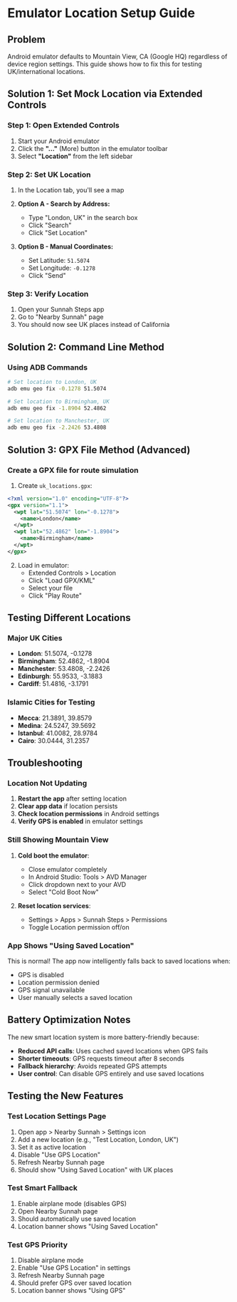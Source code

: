 # Emulator Location Setup Guide

## Problem
Android emulator defaults to Mountain View, CA (Google HQ) regardless of device region settings. This guide shows how to fix this for testing UK/international locations.

## Solution 1: Set Mock Location via Extended Controls

### Step 1: Open Extended Controls
1. Start your Android emulator
2. Click the **"..."** (More) button in the emulator toolbar
3. Select **"Location"** from the left sidebar

### Step 2: Set UK Location
1. In the Location tab, you'll see a map
2. **Option A - Search by Address:**
   - Type "London, UK" in the search box
   - Click "Search" 
   - Click "Set Location"

3. **Option B - Manual Coordinates:**
   - Set Latitude: `51.5074`
   - Set Longitude: `-0.1278`
   - Click "Send"

### Step 3: Verify Location
1. Open your Sunnah Steps app
2. Go to "Nearby Sunnah" page
3. You should now see UK places instead of California

## Solution 2: Command Line Method

### Using ADB Commands
```bash
# Set location to London, UK
adb emu geo fix -0.1278 51.5074

# Set location to Birmingham, UK  
adb emu geo fix -1.8904 52.4862

# Set location to Manchester, UK
adb emu geo fix -2.2426 53.4808
```

## Solution 3: GPX File Method (Advanced)

### Create a GPX file for route simulation
1. Create `uk_locations.gpx`:
```xml
<?xml version="1.0" encoding="UTF-8"?>
<gpx version="1.1">
  <wpt lat="51.5074" lon="-0.1278">
    <name>London</name>
  </wpt>
  <wpt lat="52.4862" lon="-1.8904">
    <name>Birmingham</name>
  </wpt>
</gpx>
```

2. Load in emulator:
   - Extended Controls > Location
   - Click "Load GPX/KML"
   - Select your file
   - Click "Play Route"

## Testing Different Locations

### Major UK Cities
- **London**: 51.5074, -0.1278
- **Birmingham**: 52.4862, -1.8904  
- **Manchester**: 53.4808, -2.2426
- **Edinburgh**: 55.9533, -3.1883
- **Cardiff**: 51.4816, -3.1791

### Islamic Cities for Testing
- **Mecca**: 21.3891, 39.8579
- **Medina**: 24.5247, 39.5692
- **Istanbul**: 41.0082, 28.9784
- **Cairo**: 30.0444, 31.2357

## Troubleshooting

### Location Not Updating
1. **Restart the app** after setting location
2. **Clear app data** if location persists
3. **Check location permissions** in Android settings
4. **Verify GPS is enabled** in emulator settings

### Still Showing Mountain View
1. **Cold boot the emulator**:
   - Close emulator completely
   - In Android Studio: Tools > AVD Manager
   - Click dropdown next to your AVD
   - Select "Cold Boot Now"

2. **Reset location services**:
   - Settings > Apps > Sunnah Steps > Permissions
   - Toggle Location permission off/on

### App Shows "Using Saved Location"
This is normal! The app now intelligently falls back to saved locations when:
- GPS is disabled
- Location permission denied  
- GPS signal unavailable
- User manually selects a saved location

## Battery Optimization Notes

The new smart location system is more battery-friendly because:
- **Reduced API calls**: Uses cached saved locations when GPS fails
- **Shorter timeouts**: GPS requests timeout after 8 seconds
- **Fallback hierarchy**: Avoids repeated GPS attempts
- **User control**: Can disable GPS entirely and use saved locations

## Testing the New Features

### Test Location Settings Page
1. Open app > Nearby Sunnah > Settings icon
2. Add a new location (e.g., "Test Location, London, UK")
3. Set it as active location
4. Disable "Use GPS Location"
5. Refresh Nearby Sunnah page
6. Should show "Using Saved Location" with UK places

### Test Smart Fallback
1. Enable airplane mode (disables GPS)
2. Open Nearby Sunnah page
3. Should automatically use saved location
4. Location banner shows "Using Saved Location"

### Test GPS Priority
1. Disable airplane mode
2. Enable "Use GPS Location" in settings
3. Refresh Nearby Sunnah page
4. Should prefer GPS over saved location
5. Location banner shows "Using GPS"
